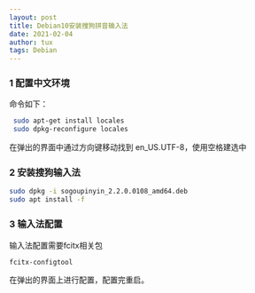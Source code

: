 ```yaml
---
layout: post
title: Debian10安装搜狗拼音输入法
date: 2021-02-04
author: tux
tags: Debian
---
```


### 1 配置中文环境

命令如下：

```bash
 sudo apt-get install locales
 sudo dpkg-reconfigure locales
```
在弹出的界面中通过方向键移动找到 en_US.UTF-8，使用空格建选中

### 2 安装搜狗输入法

```bash
sudo dpkg -i sogoupinyin_2.2.0.0108_amd64.deb
sudo apt install -f
```

### 3 输入法配置

输入法配置需要fcitx相关包

```bash
fcitx-configtool
```
在弹出的界面上进行配置，配置完重启。